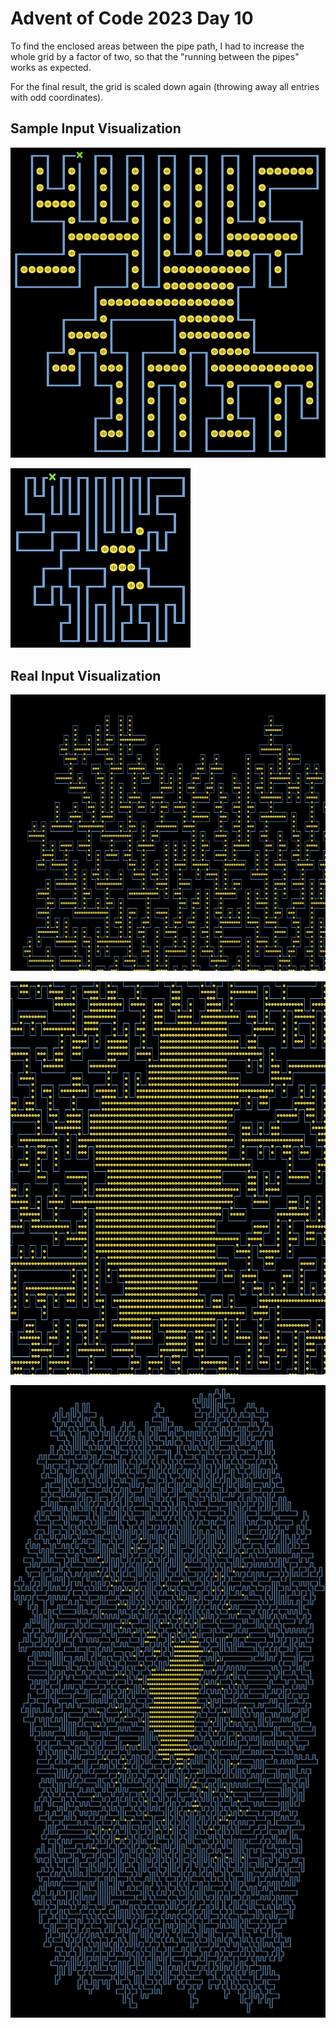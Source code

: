 # Advent of Code 2023 Day 10

To find the enclosed areas between the pipe path, I had to increase the whole
grid by a factor of two, so that the "running between the pipes" works as
expected.

For the final result, the grid is scaled down again (throwing away all entries
with odd coordinates).

## Sample Input Visualization

![Sample (enlarged by 2)](viz/sample_big.png)

![Sample (final result)](viz/sample.png)

## Real Input Visualization

![Real input (enlarged by 2, top left)](viz/input_big_topleft.png)

![Real input (enlarged by 2, center)](viz/input_big_center.png)

![Real input (final result)](viz/input.png)
